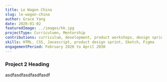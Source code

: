 ```yaml
---
title: Le Wagon China
slug: le-wagon-china
author: Grace Yang
date: 2020-01-02
featuredImage: ../images/hk.jpg
projectType: Curriculumn, Mentorship
contributions: curriculum, development, product workshops, design sprints
skills: HTML, CSS, Javascript, product design sprint, Sketch, Figma
engagementPeriod: February 2020 to April 2030
---
```


### Project 2 Heading

asdfasdfasdfasdfasdf